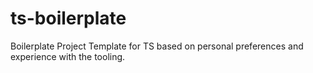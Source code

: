 # ts-boilerplate
Boilerplate Project Template for TS based on personal preferences and experience with the tooling.

